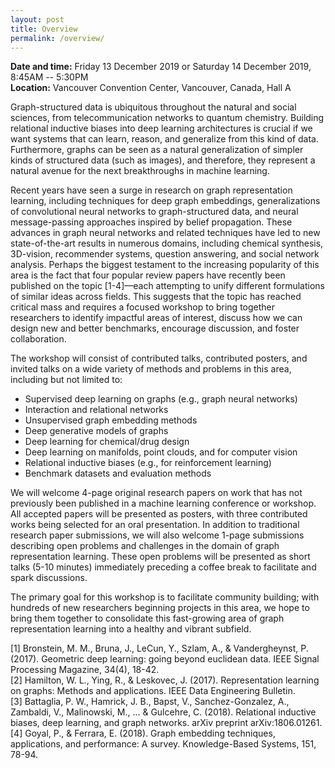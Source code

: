 ```yaml
---
layout: post
title: Overview
permalink: /overview/
---
```


**Date and time:** Friday 13 December 2019 or Saturday 14 December 2019, 8:45AM -- 5:30PM<br>
**Location:** Vancouver Convention Center, Vancouver, Canada, Hall A

Graph-structured data is ubiquitous throughout the natural and social sciences, from telecommunication networks to quantum chemistry. Building relational inductive biases into deep learning architectures is crucial if we want systems that can learn, reason, and generalize from this kind of data. Furthermore, graphs can be seen as a natural generalization of simpler kinds of structured data (such as images), and therefore, they represent a natural avenue for the next breakthroughs in machine learning.

Recent years have seen a surge in research on graph representation learning, including techniques for deep graph embeddings, generalizations of convolutional neural networks to graph-structured data, and neural message-passing approaches inspired by belief propagation. These advances in graph neural networks and related techniques have led to new state-of-the-art results in numerous domains, including chemical synthesis, 3D-vision, recommender systems, question answering, and social network analysis. Perhaps the biggest testament to the increasing popularity of this area is the fact that four popular review papers have recently been published on the topic [1-4]—each attempting to unify different formulations of similar ideas across fields. This suggests that the topic has reached critical mass and requires a focused workshop to bring together researchers to identify impactful areas of interest, discuss how we can design new and better benchmarks, encourage discussion, and foster collaboration. 

The workshop will consist of contributed talks, contributed posters, and invited talks on a wide variety of methods and problems in this area, including but not limited to:
- Supervised deep learning on graphs (e.g., graph neural networks)
- Interaction and relational networks
- Unsupervised graph embedding methods
- Deep generative models of graphs 
- Deep learning for chemical/drug design
- Deep learning on manifolds, point clouds, and for computer vision
- Relational inductive biases (e.g., for reinforcement learning)
- Benchmark datasets and evaluation methods

We will welcome 4-page original research papers on work that has not previously been published in a machine learning conference or workshop. 
All accepted papers will be presented as posters, with three contributed works being selected for an oral presentation. In addition to traditional research paper submissions, we will also welcome 1-page submissions describing open problems and challenges in the domain of graph representation learning.
These open problems will be presented as short talks (5-10 minutes) immediately preceding a coffee break to facilitate and spark discussions. 

The primary goal for this workshop is to facilitate community building; with hundreds of new researchers beginning projects in this area, we hope to bring them together to consolidate this fast-growing area of graph representation learning into a healthy and vibrant subfield. 

[1] Bronstein, M. M., Bruna, J., LeCun, Y., Szlam, A., & Vandergheynst, P. (2017). Geometric deep learning: going beyond euclidean data. IEEE Signal Processing Magazine, 34(4), 18-42.<br>
[2] Hamilton, W. L., Ying, R., & Leskovec, J. (2017). Representation learning on graphs: Methods and applications. IEEE Data Engineering Bulletin. <br>
[3] Battaglia, P. W., Hamrick, J. B., Bapst, V., Sanchez-Gonzalez, A., Zambaldi, V., Malinowski, M., ... & Gulcehre, C. (2018). Relational inductive biases, deep learning, and graph networks. arXiv preprint arXiv:1806.01261.<br>
[4] Goyal, P., & Ferrara, E. (2018). Graph embedding techniques, applications, and performance: A survey. Knowledge-Based Systems, 151, 78-94.<br>
